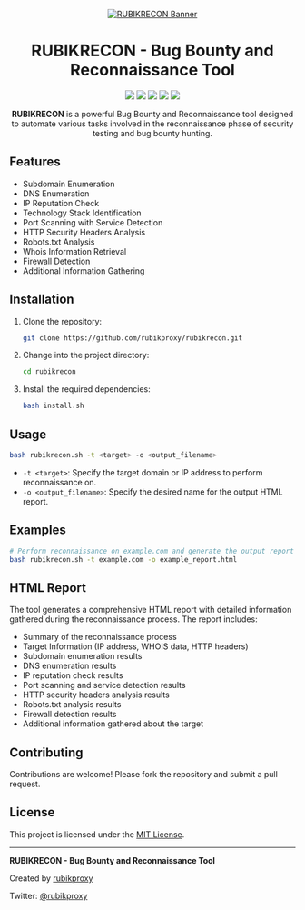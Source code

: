 <!-- RUBIKRECON -->
<p align="center">
  <a href="https://ibb.co/xsBKq9S"><img src="https://github.com/rubikproxy/rubikrecon/assets/84948167/dde82c9e-4583-468d-b899-d627bccf40c9" alt="RUBIKRECON Banner"></a>
</p>
<h1 align="center"><b>RUBIKRECON - Bug Bounty and Reconnaissance Tool</b></h1>
<p align="center">
  <img src="https://img.shields.io/badge/Version-1.0.0-green?style=for-the-badge">
  <img src="https://img.shields.io/badge/Author-rubikproxy-blue?style=flat-square">
  <img src="https://img.shields.io/badge/Open%20Source-Yes-darkgreen?style=flat-square">
  <img src="https://img.shields.io/badge/Maintained%3F-Yes-lightblue?style=flat-square">
  <img src="https://img.shields.io/badge/Written%20In-Bash-darkcyan?style=flat-square">
</p>
<p align="center"><b>RUBIKRECON</b> is a powerful Bug Bounty and Reconnaissance tool designed to automate various tasks involved in the reconnaissance phase of security testing and bug bounty hunting.</p>

## Features

- Subdomain Enumeration
- DNS Enumeration
- IP Reputation Check
- Technology Stack Identification
- Port Scanning with Service Detection
- HTTP Security Headers Analysis
- Robots.txt Analysis
- Whois Information Retrieval
- Firewall Detection
- Additional Information Gathering

## Installation

1. Clone the repository:

   ```bash
   git clone https://github.com/rubikproxy/rubikrecon.git
   ```

2. Change into the project directory:

   ```bash
   cd rubikrecon
   ```

3. Install the required dependencies:

   ```bash
   bash install.sh
   ```

## Usage

```bash
bash rubikrecon.sh -t <target> -o <output_filename>
```

- `-t <target>`: Specify the target domain or IP address to perform reconnaissance on.
- `-o <output_filename>`: Specify the desired name for the output HTML report.

## Examples

```bash
# Perform reconnaissance on example.com and generate the output report as example_report.html
bash rubikrecon.sh -t example.com -o example_report.html
```

## HTML Report

The tool generates a comprehensive HTML report with detailed information gathered during the reconnaissance process. The report includes:

- Summary of the reconnaissance process
- Target Information (IP address, WHOIS data, HTTP headers)
- Subdomain enumeration results
- DNS enumeration results
- IP reputation check results
- Port scanning and service detection results
- HTTP security headers analysis results
- Robots.txt analysis results
- Firewall detection results
- Additional information gathered about the target

## Contributing

Contributions are welcome! Please fork the repository and submit a pull request.

## License

This project is licensed under the [MIT License](LICENSE).

---

**RUBIKRECON - Bug Bounty and Reconnaissance Tool**

Created by [rubikproxy](https://github.com/rubikproxy)

Twitter: [@rubikproxy](https://twitter.com/rubikproxy)

